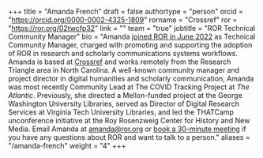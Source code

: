+++ 
title = "Amanda French" 
draft = false
authortype = "person" 
orcid =  "https://orcid.org/0000-0002-4325-1809"
rorname = "Crossref"
ror = "https://ror.org/02twcfp32"
link = ""
team = "true"
jobtitle = "ROR Technical Community Manager"
bio = "Amanda [joined ROR in June 2022](/blog/2022-06-13-welcome-amanda-french/) as Technical Community Manager, charged with promoting and supporting the adoption of ROR in research and scholarly communications systems workflows. Amanda is based at [Crossref](https://crossref.org) and works remotely from the Research Triangle area in North Carolina. A well-known community manager and project director in digital humanities and scholarly communication, Amanda was most recently Community Lead at The COVID Tracking Project at _The Atlantic_. Previously, she directed a Mellon-funded project at the George Washington University Libraries, served as Director of Digital Research Services at Virginia Tech University Libraries, and led the THATCamp unconference initiative at the Roy Rosenzweig Center for History and New Media. Email Amanda at [amanda@ror.org](mailto:amanda@ror.org) or [book a 30-minute meeting](https://calendly.com/ror-chat) if you have any questions about ROR and want to talk to a person."
aliases = "/amanda-french"
weight = "4"
+++ 
